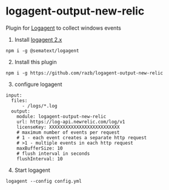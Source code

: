 # logagent-output-new-relic

Plugin for [Logagent](https://sematext.com/logagent) to collect windows events 

1) Install [logagent 2.x](https://www.npmjs.com/package/@sematext/logagent) 
```
npm i -g @sematext/logagent
```
2) Install this plugin 
```
npm i -g https://github.com/razb/logagent-output-new-relic
```
3) configure logagent 
```
input:
  files:
      - /logs/*.log
  output:
    module: logagent-output-new-relic
    url: https://log-api.newrelic.com/log/v1
    licenseKey: XXXXXXXXXXXXXXXXXXXXXXXXXX
    # maximum number of events per request
    # 1 - each event creates a separate http request
    # >1 - multiple events in each http request
    maxBufferSize: 10
    # flush interval in seconds
    flushInterval: 10
```
4) Start logagent
```
logagent --config config.yml
